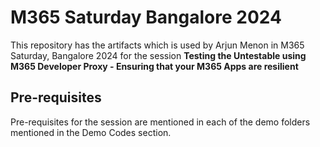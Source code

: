 # M365 Saturday Bangalore 2024

This repository has the artifacts which is used by Arjun Menon in M365 Saturday, Bangalore 2024 for the session **Testing the Untestable using M365 Developer Proxy - Ensuring that your M365 Apps are resilient**

## Pre-requisites

Pre-requisites for the session are mentioned in each of the demo folders mentioned in the Demo Codes section.
